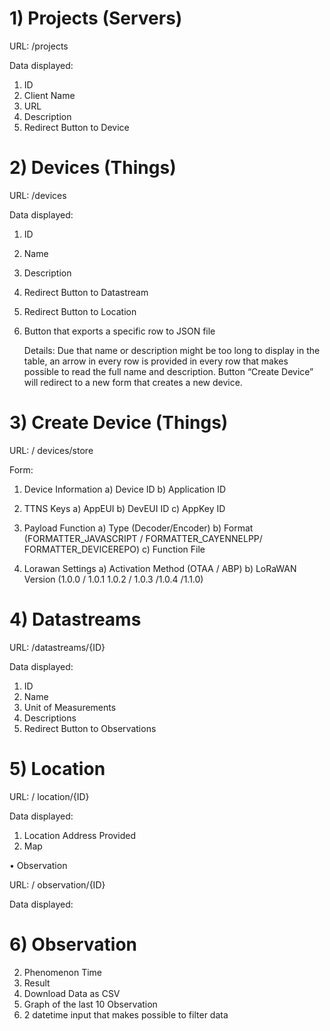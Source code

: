 # 1) Projects (Servers)

URL: /projects

Data displayed:

1. ID
2. Client Name
3. URL
4. Description
5. Redirect Button to Device

# 2) Devices (Things)

URL: /devices

Data displayed:

1. ID
2. Name
3. Description
4. Redirect Button to Datastream
5. Redirect Button to Location
6. Button that exports a specific row to JSON file

   Details:
   Due that name or description might be too long to display in the table, an arrow in every row is provided in every row that makes possible to read the full name and description.
   Button “Create Device” will redirect to a new form that creates a new device.

# 3) Create Device (Things)

URL: / devices/store

Form:

1. Device Information
   a) Device ID
   b) Application ID

2. TTNS Keys
   a) AppEUI
   b) DevEUI ID
   c) AppKey ID
3. Payload Function
   a) Type (Decoder/Encoder)
   b) Format (FORMATTER_JAVASCRIPT / FORMATTER_CAYENNELPP/ FORMATTER_DEVICEREPO)
   c) Function File
4. Lorawan Settings
   a) Activation Method (OTAA / ABP)
   b) LoRaWAN Version (1.0.0 / 1.0.1 1.0.2 / 1.0.3 /1.0.4 /1.1.0)

# 4) Datastreams

URL: /datastreams/{ID}

Data displayed:

1. ID
2. Name
3. Unit of Measurements
4. Descriptions
5. Redirect Button to Observations

# 5) Location

URL: / location/{ID}

Data displayed:

1. Location Address Provided
2. Map

• Observation

URL: / observation/{ID}

Data displayed:

# 6) Observation

2. Phenomenon Time
3. Result
4. Download Data as CSV
5. Graph of the last 10 Observation
6. 2 datetime input that makes possible to filter data
